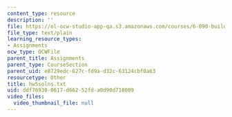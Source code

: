 ```yaml
---
content_type: resource
description: ''
file: https://ol-ocw-studio-app-qa.s3.amazonaws.com/courses/6-090-building-programming-experience-a-lead-in-to-6-001-january-iap-2005/ddf769300617d66252fda0d90d718009_hw5solns.txt
file_type: text/plain
learning_resource_types:
- Assignments
ocw_type: OCWFile
parent_title: Assignments
parent_type: CourseSection
parent_uid: e8729edc-627c-fd9a-d32c-63124cbf0a63
resourcetype: Other
title: hw5solns.txt
uid: ddf76930-0617-d662-52fd-a0d90d718009
video_files:
  video_thumbnail_file: null
---
```

